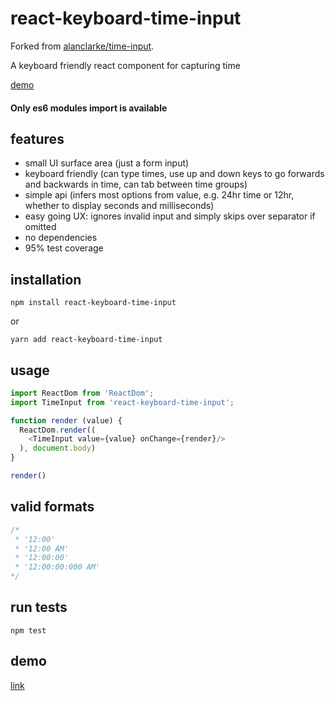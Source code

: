 # react-keyboard-time-input

Forked from [alanclarke/time-input](https://github.com/alanclarke/time-input).

A keyboard friendly react component for capturing time

[demo](https://radumardale.github.io/react-keyboard-time-input/)

#### Only es6 modules import is available
## features
- small UI surface area (just a form input)
- keyboard friendly (can type times, use up and down keys to go forwards and backwards in time, can tab between time groups)
- simple api (infers most options from value, e.g. 24hr time or 12hr, whether to display seconds and milliseconds)
- easy going UX: ignores invalid input and simply skips over separator if omitted
- no dependencies
- 95% test coverage

## installation
```
npm install react-keyboard-time-input
```
or
```
yarn add react-keyboard-time-input
```

## usage
```js
import ReactDom from 'ReactDom';
import TimeInput from 'react-keyboard-time-input';

function render (value) {
  ReactDom.render((
    <TimeInput value={value} onChange={render}/>
  ), document.body)
}

render()
```

## valid formats
```js
/*
 * '12:00'
 * '12:00 AM'
 * '12:00:00'
 * '12:00:00:000 AM'
*/
```
## run tests
```
npm test
```

## demo

[link](https://radumardale.github.io/react-keyboard-time-input/)
